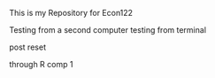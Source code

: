 This is my Repository for Econ122

Testing from a second computer
testing from terminal

post reset

through R comp 1
